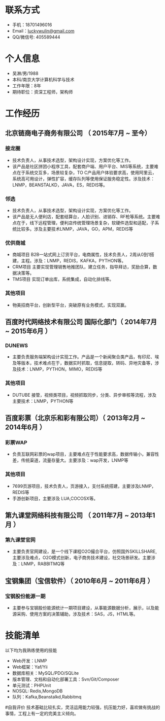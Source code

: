 
# 联系方式

- 手机：18701496016
- Email：luckywulin@gmail.com
- QQ/微信号: 405589444

# 个人信息

 - 吴淋/男/1988 
 - 本科/南京大学计算机科学与技术
 - 工作年限：8年
 - 期待职位：资深工程师，架构师


# 工作经历

## 北京链商电子商务有限公司 （ 2015年7月 ~ 至今）

### 接龙圈
- 技术负责人，从事技术选型，架构设计实现，方案优化等工作。
- 该产品是社区拼团小程序工具，配套商户端、用户平台、MIS等系统，主要难点在于系统交互多，场景较复杂，TO C产品用户体验要求高，使用阿里云，系统高可用设计，弹性扩容，缓存队列等使用保证服务稳定性。涉及技术：LNMP，BEANSTALKD，JAVA，ES，REDIS等。

### 邻选
- 技术负责人，从事技术选型，架构设计实现，方案优化等工作。
- 该产品是无人便利店，配套结算台，人脸识别、进销存、RF枪等系统。主要难点在于，线下远程管理，便利店传统管理场景复杂，软硬件选型和适配，子系统比较多。涉及主要技术LNMP，JAVA，GO，APM，REDIS等

### 优供商城
- 商城项目 B2B一站式网上订货平台，电商属性，技术负责人，2周从0到1搭建，主程。涉及：LNMP，REDIS，KAFKA，PYTHON等。
- CRM项目 主要实现管理销售地推团队，建立任务，指导拜访，奖励合算，数据决策等。
- TMS项目 实现订单出库，系统集成，自动化排线等。

### 其他项目
- 物美招商平台，创新型平台，突破原有业务模式，实现双赢。
  
## 百度时代网络技术有限公司 国际化部门（ 2014年7月 ~ 2015年6月 ）

### DUNEWS 
- 主要负责服务端架构设计实现工作。产品是一个新闻聚合类产品，有印尼、埃及等版本，技术难点在于，数据实时抓取，信息提取，转码、异地灾备等，涉及技术：LNMP，PYTHON，MIMO，REDIS等

### 其他项目
- DUTUBE 接管，视频类项目，视频抓取同步，分类、异步审核等流程，涉及主要技术：LNMP，PYTHON等
  
## 百度彩票（北京乐和彩有限公司）（ 2013年2月 ~ 2014年6月 ）

### 彩票WAP 
- 负责互联网彩票的wap项目，主要难点在于性能要求高，数据传输小，兼容性差，传统渠道，流量存量大。主要涉及：wap开发，LNMP等

### 其他项目
- 7699页游项目，技术负责人，页游接入，支付系统搭建，主要涉及LNMP，REDIS等
- 手游创新项目，主要涉及 LUA,COCOSX等。
  
## 第九课堂网络科技有限公司 （ 2011年7月 ~ 2013年1月 ）

### 第九课堂官网
- 主要负责官网建设，是一个线下课程O2O撮合平台，仿照国外SKILLSHARE,主要涉及难点，O2O模式创新，电子商务技术建设，社交场景研发。主要涉及：LNMP，RABBITMQ等
 
## 宝钢集团（宝信软件）（ 2010年6月 ~ 2011年6月 ）

### 宝钢股份能源一期
- 主要参与宝钢股份能源统计一期项目建设，从事能源数据分析，展示，以及能源采购、使用方案的决策辅助，涉及技术：SAS，JS，HTML等。

# 技能清单
以下均为我熟练使用的技能

- Web开发：LNMP
- Web框架：Yaf/Yii
- 数据库相关：MySQL/PDO/SQLite
- 版本管理、文档和自动化部署工具：Svn/Git/Composer
- 单元测试：PHPUnit
- NOSQL: Redis,MongoDB
- 队列：Kafka,Beanstalkd,Rabbitmq

#自我评价
技术基础比较扎实，灵活运用能力较强，抗压能力好，喜欢做有挑战的事情，工程上有一定的完美主义倾向。
